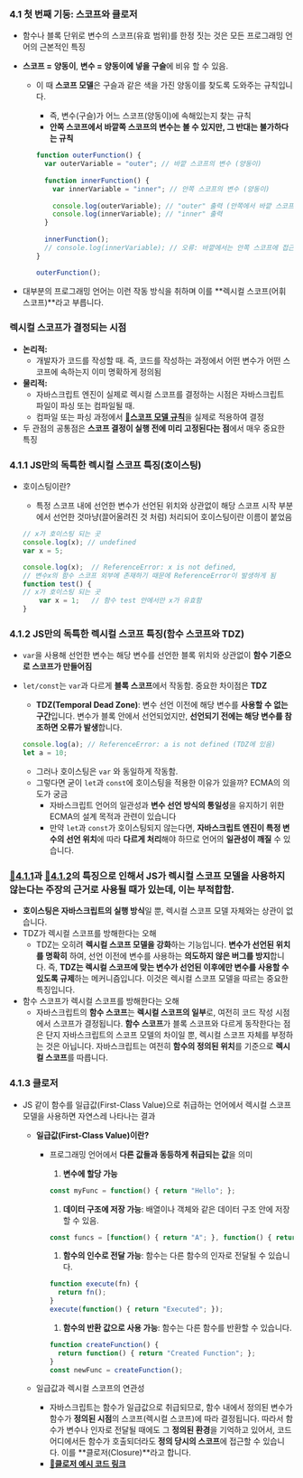 ### 4.1 첫 번째 기둥: 스코프와 클로저

- 함수나 블록 단위로 변수의 스코프(유효 범위)를 한정 짓는 것은 모든 프로그래밍 언어의 근본적인 특징
- **스코프 =** **양동이**, **변수 =** **양동이에 넣을 구슬**에 비유 할 수 있음.
    - 이 때 **스코프 모델**은 구슬과 같은 색을 가진 양동이를 찾도록 도와주는 규칙입니다.
        - 즉, 변수(구슬)가 어느 스코프(양동이)에 속해있는지 찾는 규칙
        - **안쪽 스코프에서 바깥쪽 스코프의 변수는 볼 수 있지만, 그 반대는 불가하다는 규칙**
        
        ```jsx
        function outerFunction() {
          var outerVariable = "outer"; // 바깥 스코프의 변수 (양동이)
          
          function innerFunction() {
            var innerVariable = "inner"; // 안쪽 스코프의 변수 (양동이)
            
            console.log(outerVariable); // "outer" 출력 (안쪽에서 바깥 스코프 접근 가능)
            console.log(innerVariable); // "inner" 출력
          }
          
          innerFunction();
          // console.log(innerVariable); // 오류: 바깥에서는 안쪽 스코프에 접근할 수 없음
        }
        
        outerFunction();
        ```
        
- 대부분의 프로그래밍 언어는 이런 작동 방식을 취하며 이를 **렉시컬 스코프(어휘 스코프)**라고 부릅니다.

### 렉시컬 스코프가 결정되는 시점

- **논리적:**
    - 개발자가 코드를 작성할 때. 즉, 코드를 작성하는 과정에서 어떤 변수가 어떤 스코프에 속하는지 이미 명확하게 정의됨
- **물리적:**
    - 자바스크립트 엔진이 실제로 렉시컬 스코프를 결정하는 시점은 자바스크립트 파일이 파싱 또는 컴파일될 때.
    - 컴파일 또는 파싱 과정에서 [🔗**스코프 모델 규칙**](https://www.notion.so/CHATPER-4-103c7bdaffa480f6a77ed44a767a7341?pvs=21)을 실제로 적용하여 결정
- 두 관점의 공통점은 **스코프 결정이 실행 전에 미리 고정된다는 점**에서 매우 중요한 특징

### 4.1.1 JS만의 독특한 렉시컬 스코프 특징(호이스팅)

- 호이스팅이란?
    - 특정 스코프 내에 선언한 변수가 선언된 위치와 상관없이 해당 스코프 시작 부분에서 선언한 것마냥(끌어올려진 것 처럼) 처리되어 호이스팅이란 이름이 붙었음
    
    ```jsx
    // x가 호이스팅 되는 곳
    console.log(x); // undefined
    var x = 5;
    ```
    
    ```jsx
    console.log(x);  // ReferenceError: x is not defined, 
    // 변수x의 함수 스코프 외부에 존재하기 때문에 ReferenceError이 발생하게 됨
    function test() {
    // x가 호이스팅 되는 곳
        var x = 1;   // 함수 test 안에서만 x가 유효함
    }
    ```
    

### 4.1.2 JS만의 독특한 렉시컬 스코프 특징(함수 스코프와 TDZ)

- `var`을 사용해 선언한 변수는 해당 변수를 선언한 블록 위치와 상관없이 **함수 기준으로 스코프가 만들어짐**
- `let/const`는 `var`과 다르게 **블록 스코프**에서 작동함. 중요한 차이점은 **TDZ**
    - **TDZ(Temporal Dead Zone)**:
    변수 선언 이전에 해당 변수를 **사용할 수 없는 구간**입니다. 변수가 블록 안에서 선언되었지만, **선언되기 전에는 해당 변수를 참조하면 오류가 발생**합니다.
    
    ```jsx
    console.log(a); // ReferenceError: a is not defined (TDZ에 있음)
    let a = 10;
    ```
    
    - 그러나 호이스팅은 `var` 와 동일하게 작동함.
    - 그렇다면 굳이 `let`과 `const`에 호이스팅을 적용한 이유가 있을까? ECMA의 의도가 궁금
        - 자바스크립트 언어의 일관성과 **변수 선언 방식의 통일성**을 유지하기 위한 ECMA의 설계 목적과 관련이 있습니다
        - 만약 `let`과 `const`가 호이스팅되지 않는다면, **자바스크립트 엔진이 특정 변수의 선언 위치**에 따라 **다르게 처리**해야 하므로 언어의 **일관성이 깨질** 수 있습니다.
        

### [🔗4.1.1](https://www.notion.so/CHATPER-4-103c7bdaffa480f6a77ed44a767a7341?pvs=21)과 [🔗4.1.2](https://www.notion.so/CHATPER-4-103c7bdaffa480f6a77ed44a767a7341?pvs=21)의 특징으로 인해서 JS가 렉시컬 스코프 모델을 사용하지 않는다는 주장의 근거로 사용될 때가 있는데, 이는 부적합함.

- **호이스팅은 자바스크립트의 실행 방식**일 뿐, 렉시컬 스코프 모델 자체와는 상관이 없습니다.
- TDZ가 렉시컬 스코프를 방해한다는 오해
    - TDZ는 오히려 **렉시컬 스코프 모델을 강화**하는 기능입니다. **변수가 선언된 위치를 명확히** 하여, 선언 이전에 변수를 사용하는 **의도하지 않은 버그를 방지**합니다. 즉, **TDZ는 렉시컬 스코프에 맞는 변수가 선언된 이후에만 변수를 사용할 수 있도록 규제**하는 메커니즘입니다. 이것은 렉시컬 스코프 모델을 따르는 중요한 특징입니다.
- 함수 스코프가 렉시컬 스코프를 방해한다는 오해
    - 자바스크립트의 **함수 스코프**는 **렉시컬 스코프의 일부**로, 여전히 코드 작성 시점에서 스코프가 결정됩니다. **함수 스코프**가 블록 스코프와 다르게 동작한다는 점은 단지 자바스크립트의 스코프 모델의 차이일 뿐, 렉시컬 스코프 자체를 부정하는 것은 아닙니다. 자바스크립트는 여전히 **함수의 정의된 위치**를 기준으로 **렉시컬 스코프**를 따릅니다.

### 4.1.3 클로저

- JS 같이 함수를 일급값(First-Class Value)으로 취급하는 언어에서 렉시컬 스코프 모델을 사용하면 자연스레 나타나는 결과
    - **일급값(First-Class Value)이란?**
        - 프로그래밍 언어에서 **다른 값들과 동등하게 취급되는 값**을 의미
            1. **변수에 할당 가능**
            
            ```jsx
            const myFunc = function() { return "Hello"; };
            ```
            
            1. **데이터 구조에 저장 가능**: 배열이나 객체와 같은 데이터 구조 안에 저장할 수 있음.
            
            ```jsx
            const funcs = [function() { return "A"; }, function() { return "B"; }];
            ```
            
            1. **함수의 인수로 전달 가능**: 함수는 다른 함수의 인자로 전달될 수 있습니다.
            
            ```jsx
            function execute(fn) {
              return fn();
            }
            execute(function() { return "Executed"; });
            ```
            
            1. **함수의 반환 값으로 사용 가능**: 함수는 다른 함수를 반환할 수 있습니다.
            
            ```jsx
            function createFunction() {
              return function() { return "Created Function"; };
            }
            const newFunc = createFunction();
            ```
            
    - 일급값과 렉시컬 스코프의 연관성
        - 자바스크립트는 함수가 일급값으로 취급되므로, 함수 내에서 정의된 변수가 함수가 **정의된 시점**의 스코프(렉시컬 스코프)에 따라 결정됩니다. 따라서 함수가 변수나 인자로 전달될 때에도 그 **정의된 환경**을 기억하고 있어서, 코드 어디에서든 함수가 호출되더라도 **정의 당시의 스코프**에 접근할 수 있습니다. 이를 **클로저(Closure)**라고 합니다.
        - [**🔗클로저 예시 코드 링크**](https://www.notion.so/CHAPTER-3-1f8c85159afe4f5a850cacb862a296d1?pvs=21)
